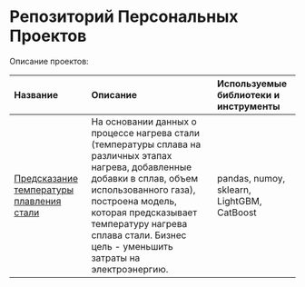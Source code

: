 # Репозиторий Персональных Проектов

Описание проектов:

| Название              | Описание           | Используемые библиотеки и инструменты                     |
| :-------------------- | :--------------------- |:---------------------------|
| [Предсказание температуры плавления стали](https://github.com/IanisPaist/Projects/tree/main/production-costs-prediction-ML) | На основании данных о процессе нагрева стали (температуры сплава на различных этапах нагрева, добавленные добавки в сплав, объем использованного газа), построена модель, которая предсказывает температуру нагрева сплава стали. Бизнес цель - уменьшить затраты на электроэнергию. | pandas, numoy, sklearn, LightGBM, CatBoost |
